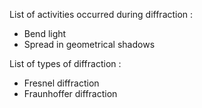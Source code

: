 List of activities occurred during diffraction :
- Bend light
- Spread in geometrical shadows

List of types of diffraction :
- Fresnel diffraction
- Fraunhoffer diffraction

